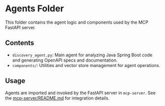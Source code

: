 # Agents Folder

This folder contains the agent logic and components used by the MCP FastAPI server.

## Contents

- `discovery_agent.py`: Main agent for analyzing Java Spring Boot code and generating OpenAPI specs and documentation.
- `components/`: Utilities and vector store management for agent operations.

## Usage

Agents are imported and invoked by the FastAPI server in `mcp-server`. See the [mcp-server/README.md](../mcp-server/README.md) for integration details.
